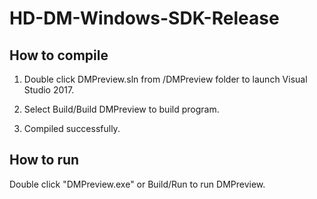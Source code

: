 # HD-DM-Windows-SDK-Release
## How to compile
1. Double click DMPreview.sln from /DMPreview folder to launch Visual Studio 2017.  

2. Select Build/Build DMPreview to build program.    

3. Compiled successfully.  

  
## How to run
Double click "DMPreview.exe" or Build/Run to run DMPreview.  
